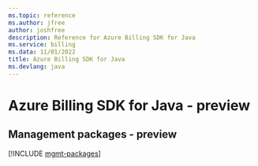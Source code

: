 ```yaml
---
ms.topic: reference
ms.author: jfree
author: joshfree
description: Reference for Azure Billing SDK for Java
ms.service: billing
ms.data: 11/01/2022
title: Azure Billing SDK for Java
ms.devlang: java
---
```

# Azure Billing SDK for Java - preview

## Management packages - preview
[!INCLUDE [mgmt-packages](billing-mgmt-index.md)]